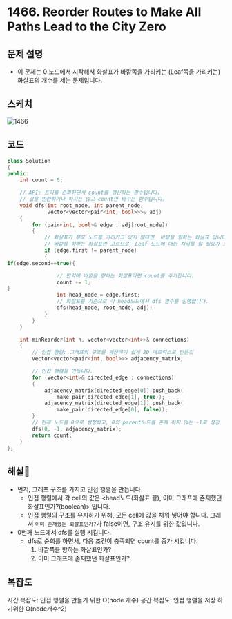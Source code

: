 # 1466. Reorder Routes to Make All Paths Lead to the City Zero
## 문제 설명
- 이 문제는 0 노드에서 시작해서 화살표가 바깥쪽을 가리키는 (Leaf쪽을 가리키는) 화살표의 개수를 세는 문제입니다.

## 스케치
![1466](1466.jpg)

## 코드
```cpp
class Solution
{
public:
    int count = 0;

    // API: 트리를 순회하면서 count를 갱신하는 함수입니다.
    // 값을 반환하거나 하지는 않고 count만 바꾸는 함수입니다.
    void dfs(int root_node, int parent_node,
             vector<vector<pair<int, bool>>>& adj)
    {
        for (pair<int, bool>& edge : adj[root_node])
        {
            // 화살표가 부모 노드를 가리키고 있지 않다면, 바깥을 향하는 화살표 입니다.
            // 바깥을 향하는 화살표만 고르므로, Leaf 노드에 대한 처리를 할 필요가 없습니다.
            if (edge.first != parent_node)
            {
if(edge.second==true){

                // 만약에 바깥을 향하는 화살표라면 count를 추가합니다.
                count += 1;
}
                int head_node = edge.first;
                // 화살표를 기준으로 각 head노드에서 dfs 함수를 실행합니다.
                dfs(head_node, root_node, adj);
            }
        }
    }

    int minReorder(int n, vector<vector<int>>& connections)
    {
        // 인접 행렬: 그래프의 구조를 계산하기 쉽게 2D 매트릭스로 만든것
        vector<vector<pair<int, bool>>> adjacency_matrix;

        // 인접 행렬을 만듭니다.
        for (vector<int>& directed_edge : connections)
        {
            adjacency_matrix[directed_edge[0]].push_back(
                make_pair(directed_edge[1], true));
            adjacency_matrix[directed_edge[1]].push_back(
                make_pair(directed_edge[0], false));
        }
        // 현재 노드를 0으로 설정하고, 0의 parent노드를 존재 하지 않는 -1로 설정
        dfs(0, -1, adjacency_matrix);
        return count;
    }
};
```

## 해설
- 먼저, 그래프 구조를 가지고 인접 행렬을 만듭니다.
  - 인접 행렬에서 각 cell의 값은 <head노드(화살표 끝), 이미 그래프에 존재했던 화살표인가?(boolean)> 입니다.
  - 인접 행렬의 구조를 유지하기 위해, 모든 cell에 값을 채워 넣어야 합니다. 그래서 `이미 존재했는 화살표인가?`가 false이면, 구조 유지를 위한 값입니다.
- 0번째 노드에서 dfs를 실행 시킵니다.
  - dfs로 순회를 하면서, 다음 조건이 충족되면 count를 증가 시킵니다.
    1) 바깥쪽을 향하는 화살표인가?
    2) 이미 그래프에 존재했던 화살표인가?

## 복잡도
시간 복잡도: 인접 행렬을 만들기 위한 O(node 개수)
공간 복잡도: 인접 행렬을 저장 하기위한 O(node개수^2)
